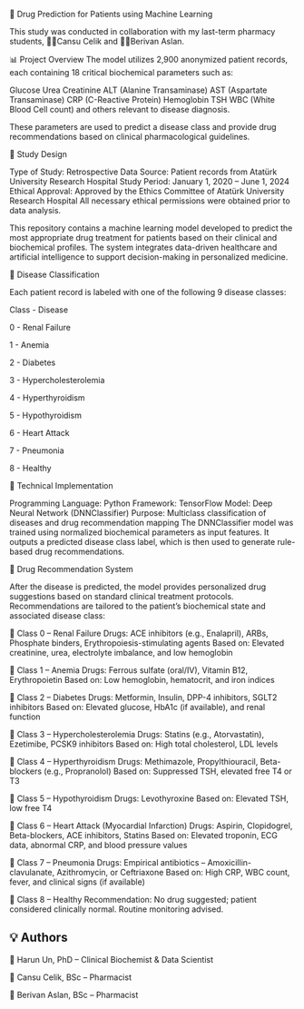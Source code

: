 🧠 Drug Prediction for Patients using Machine Learning

This study was conducted in collaboration with my last-term pharmacy students, 👩‍🔬Cansu Celik and 👩‍🔬Berivan Aslan.

📊 Project Overview
The model utilizes 2,900 anonymized patient records, each containing 18 critical biochemical parameters such as:

Glucose
Urea
Creatinine
ALT (Alanine Transaminase)
AST (Aspartate Transaminase)
CRP (C-Reactive Protein)
Hemoglobin
TSH
WBC (White Blood Cell count) and others relevant to disease diagnosis.

These parameters are used to predict a disease class and provide drug recommendations based on clinical pharmacological guidelines.

🏥 Study Design

Type of Study: Retrospective
Data Source: Patient records from Atatürk University Research Hospital
Study Period: January 1, 2020 – June 1, 2024
Ethical Approval: Approved by the Ethics Committee of Atatürk University Research Hospital
All necessary ethical permissions were obtained prior to data analysis.

This repository contains a machine learning model developed to predict the most appropriate drug treatment for patients based on their clinical and biochemical profiles. The system integrates data-driven healthcare and artificial intelligence to support decision-making in personalized medicine.

🧬 Disease Classification

Each patient record is labeled with one of the following 9 disease classes:

Class -	Disease

0 -	Renal Failure

1 -	Anemia

2 -	Diabetes

3 -	Hypercholesterolemia

4 -	Hyperthyroidism

5 -	Hypothyroidism

6 -	Heart Attack

7 -	Pneumonia

8 -	Healthy


🤖 Technical Implementation

Programming Language: Python
Framework: TensorFlow
Model: Deep Neural Network (DNNClassifier)
Purpose: Multiclass classification of diseases and drug recommendation mapping
The DNNClassifier model was trained using normalized biochemical parameters as input features. It outputs a predicted disease class label, which is then used to generate rule-based drug recommendations.

💊 Drug Recommendation System

After the disease is predicted, the model provides personalized drug suggestions based on standard clinical treatment protocols. Recommendations are tailored to the patient’s biochemical state and associated disease class:

🔹 Class 0 – Renal Failure
Drugs: ACE inhibitors (e.g., Enalapril), ARBs, Phosphate binders, Erythropoiesis-stimulating agents
Based on: Elevated creatinine, urea, electrolyte imbalance, and low hemoglobin

🔹 Class 1 – Anemia
Drugs: Ferrous sulfate (oral/IV), Vitamin B12, Erythropoietin
Based on: Low hemoglobin, hematocrit, and iron indices

🔹 Class 2 – Diabetes
Drugs: Metformin, Insulin, DPP-4 inhibitors, SGLT2 inhibitors
Based on: Elevated glucose, HbA1c (if available), and renal function

🔹 Class 3 – Hypercholesterolemia
Drugs: Statins (e.g., Atorvastatin), Ezetimibe, PCSK9 inhibitors
Based on: High total cholesterol, LDL levels

🔹 Class 4 – Hyperthyroidism
Drugs: Methimazole, Propylthiouracil, Beta-blockers (e.g., Propranolol)
Based on: Suppressed TSH, elevated free T4 or T3

🔹 Class 5 – Hypothyroidism
Drugs: Levothyroxine
Based on: Elevated TSH, low free T4

🔹 Class 6 – Heart Attack (Myocardial Infarction)
Drugs: Aspirin, Clopidogrel, Beta-blockers, ACE inhibitors, Statins
Based on: Elevated troponin, ECG data, abnormal CRP, and blood pressure values

🔹 Class 7 – Pneumonia
Drugs: Empirical antibiotics – Amoxicillin-clavulanate, Azithromycin, or Ceftriaxone
Based on: High CRP, WBC count, fever, and clinical signs (if available)

🔹 Class 8 – Healthy
Recommendation: No drug suggested; patient considered clinically normal. Routine monitoring advised.

## 💡 Authors
🔬 Harun Un, PhD – Clinical Biochemist & Data Scientist

🔬 Cansu Celik, BSc – Pharmacist 

🔬 Berivan Aslan, BSc – Pharmacist
